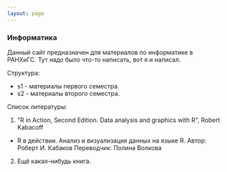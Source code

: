 ```yaml
---
layout: page
---
```


### Информатика
Данный сайт предназначен для материалов по информатике в РАНХиГС. Тут надо было что-то написать, вот я и написал.

Структура:

- s1 - материалы первого семестра.
- s2 - материалы второго семестра.

Список литературы:

1. "R in Action, Second Edition. Data analysis and graphics with R", Robert Kabacoff
  - R в действии. Анализ и визуализация данных на языке R. Автор: Роберт И. Кабаков Переводчик: Полина Волкова
2. Ещё какая-нибудь книга.
